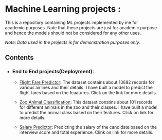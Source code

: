 # Machine Learning projects : 
This is a repository containing ML projects implemented by me for academic purposes. Note that these projects are just for academic purpose and hence the models should not be considered for any other uses.

_Note: Data used in the projects is for demonstration purposes only._

## Contents

- ### End to End projects(Deployment):

	- [Flight Fare Predictor](https://github.com/Puneet0897/ML_E2E/tree/e554226fa989671753e30cf8c75588377ffdd5ae/FlightFarePredictor): The dataset contains about 10682 records for various airlines and their details. I have built a model to predict the flight fares based on the feaatures. Click on the link for more details.

	- [Zoo Animal Classification](https://github.com/Puneet0897/ML_E2E/tree/e554226fa989671753e30cf8c75588377ffdd5ae/Zoo%20Animal%20Classification): This dataset conatins about 101 records for different animals in the zoo and their classes. I have built a model to predict the animal class based on their features. Click on link for more details.

	- [ Salary Predictor](https://github.com/Puneet0897/ML_E2E/tree/e554226fa989671753e30cf8c75588377ffdd5ae/SalPrediction): Predicting the salary of the candidate based on the interview score and total experience. Clink on link for more details.
